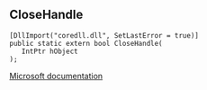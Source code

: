## CloseHandle

```
[DllImport("coredll.dll", SetLastError = true)]
public static extern bool CloseHandle(
   IntPtr hObject
);
```

[Microsoft documentation](https://docs.microsoft.com/en-us/windows/win32/api/handleapi/nf-handleapi-closehandle)
